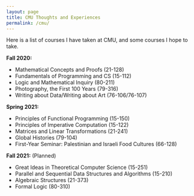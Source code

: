 ```yaml
---
layout: page
title: CMU Thoughts and Experiences
permalink: /cmu/
---
```


Here is a list of courses I have taken at CMU, and some courses I hope to take.

<!---Full course thoughts and reviews [here](courses) --->


**Fall 2020:** 

- Mathematical Concepts and Proofs (21-128)
- Fundamentals of Programming and CS (15-112)
- Logic and Mathematical Inquiry (80-211)
- Photography, the First 100 Years (79-316)
- Writing about Data/Writing about Art (76-106/76-107)

**Spring 2021:**

- Principles of Functional Programming (15-150)
- Principles of Imperative Computation (15-122)
- Matrices and Linear Transformations (21-241)
- Global Histories (79-104)
- First-Year Seminar: Palestinian and Israeli Food Cultures (66-128)

**Fall 2021:** (Planned)

- Great Ideas in Theoretical Computer Science (15-251)
- Parallel and Sequential Data Structures and Algorithms (15-210)
- Algebraic Structures (21-373)
- Formal Logic (80-310)

